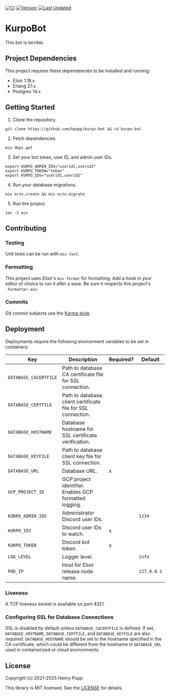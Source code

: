 [![CI](https://github.com/hpopp/kurpo-bot/actions/workflows/ci.yml/badge.svg)](https://github.com/hpopp/kurpo-bot/actions/workflows/ci.yml)
[![Version](https://img.shields.io/badge/version-0.6.4-orange.svg)](https://github.com/hpopp/kurpo-bot/commits/main)
[![Last Updated](https://img.shields.io/github/last-commit/hpopp/kurpo-bot.svg)](https://github.com/hpopp/kurpo-bot/commits/main)

# KurpoBot

This bot is terrible.

## Project Dependencies

This project requires these dependencies to be installed and running:

- Elixir 1.18.x
- Erlang 27.x
- Postgres 14.x

## Getting Started

1. Clone the repository.

```shell
git clone https://github.com/hpopp/kurpo-bot && cd kurpo-bot
```

2. Fetch dependencies.

```shell
mix deps.get
```

3. Set your bot token, user ID, and admin user IDs.

```shell
export KURPO_ADMIN_IDS="userid1,userid2"
export KURPO_TOKEN="token"
export KURPO_IDS="userid1,userid2"
```

4. Run your database migrations.

```
mix ecto.create && mix ecto.migrate
```

5. Run the project.

```
iex -S mix
```

## Contributing

### Testing

Unit tests can be run with `mix test`.

### Formatting

This project uses Elixir's `mix format` for formatting. Add a hook in your editor of choice to
run it after a save. Be sure it respects this project's `.formatter.exs`.

### Commits

Git commit subjects use the [Karma style](http://karma-runner.github.io/5.0/dev/git-commit-msg.html).

## Deployment

Deployments require the following environment variables to be set in containers:

| Key                   | Description                                                  | Required? | Default     |
| --------------------- | ------------------------------------------------------------ | --------- | ----------- |
| `DATABASE_CACERTFILE` | Path to database CA certificate file for SSL connection.     |           |             |
| `DATABASE_CERTFILE`   | Path to database client certificate file for SSL connection. |           |             |
| `DATABASE_HOSTNAME`   | Database hostname for SSL certificate verification.          |           |             |
| `DATABASE_KEYFILE`    | Path to database client key file for SSL connection.         |           |             |
| `DATABASE_URL`        | Database URL.                                                | x         |             |
| `GCP_PROJECT_ID`      | GCP project identifier. Enables GCP formatted logging.       |           |             |
| `KURPO_ADMIN_IDS`     | Administrator Discord user IDs.                              |           | `1234`      |
| `KURPO_IDS`           | Discord user IDs to watch.                                   | x         |             |
| `KURPO_TOKEN`         | Discord bot token.                                           | x         |             |
| `LOG_LEVEL`           | Logger level.                                                |           | `info`      |
| `POD_IP`              | Host for Elixir release node name.                           |           | `127.0.0.1` |

### Liveness

A TCP liveness socket is available on port 4321.

### Configuring SSL for Database Connections

SSL is disabled by default unless `DATABASE_CACERTFILE` is defined. If set, `DATABASE_HOSTNAME`, `DATABASE_CERTFILE`,
and `DATABASE_KEYFILE` are also required. `DATABASE_HOSTNAME` should be set to the hostname specified in the CA
certificate, which could be different from the hostname in `DATABASE_URL` used in containerized or cloud environments.

## License

Copyright (c) 2021-2025 Henry Popp

This library is MIT licensed. See the [LICENSE](https://github.com/hpopp/kurpo-bot/blob/master/LICENSE) for details.
